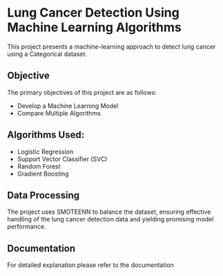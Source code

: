 <!DOCTYPE html>
<html lang="en">
<head>
    <meta charset="UTF-8">
    <meta name="viewport" content="width=device-width, initial-scale=1.0">
</head>
<body>
    <h1>Lung Cancer Detection Using Machine Learning Algorithms</h1>
    <p>
        This project presents a machine-learning approach to detect lung cancer using a Categorical dataset.
    </p>
    
  <h2>Objective</h2>
    <p>
      The primary objectives of this project are as follows:
      <ul>
       <li>Develop a Machine Learning Model</li>
       <li>Compare Multiple Algorithms</li>
      </ul>
  </p>
    <h2>Algorithms Used:</h2>
    <ul>
        <li>Logistic Regression</li>
        <li>Support Vector Classifier (SVC)</li>
        <li>Random Forest</li>
        <li>Gradient Boosting</li>
    </ul>
    <h2>Data Processing</h2>
    <p>
        The project uses SMOTEENN to balance the dataset, ensuring effective handling of the lung cancer detection data and yielding promising model performance.
    </p>
    <h2>Documentation</h2>
     <p>
        For detailed explanation please refer to the documentation
        
</p>
    
</body>
</html>
